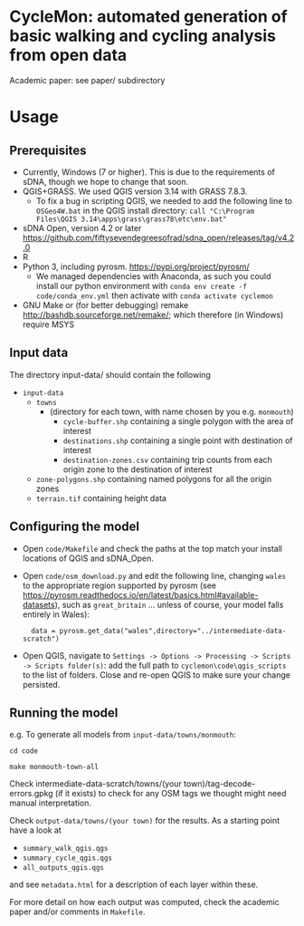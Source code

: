 # CycleMon: automated generation of basic walking and cycling analysis from open data

Academic paper: see paper/ subdirectory

# Usage

## Prerequisites

* Currently, Windows (7 or higher). This is due to the requirements of sDNA, though we hope to change that soon.
* QGIS+GRASS. We used QGIS version 3.14 with GRASS 7.8.3.
    * To fix a bug in scripting QGIS, we needed to add the following line to `OSGeo4W.bat` in the QGIS install directory: `call "C:\Program Files\QGIS 3.14\apps\grass\grass78\etc\env.bat" `
* sDNA Open, version 4.2 or later https://github.com/fiftysevendegreesofrad/sdna_open/releases/tag/v4.2.0
* R
* Python 3, including pyrosm. https://pypi.org/project/pyrosm/
    * We managed dependencies with Anaconda, as such you could install our python environment with `conda env create -f code/conda_env.yml` then activate with `conda activate cyclemon`
* GNU Make or (for better debugging) remake http://bashdb.sourceforge.net/remake/; which therefore (in Windows) require MSYS
    
## Input data

The directory input-data/ should contain the following

* `input-data`
    * `towns`
        * (directory for each town, with name chosen by you e.g. `monmouth`)
            * `cycle-buffer.shp` containing a single polygon with the area of interest
            * `destinations.shp` containing a single point with destination of interest
            * `destination-zones.csv` containing trip counts from each origin zone to the destination of interest
    * `zone-polygons.shp` containing named polygons for all the origin zones
    * `terrain.tif` containing height data

## Configuring the model

* Open `code/Makefile` and check the paths at the top match your install locations of QGIS and sDNA_Open.    
* Open `code/osm_download.py` and edit the following line, changing `wales` to the appropriate region supported by pyrosm (see https://pyrosm.readthedocs.io/en/latest/basics.html#available-datasets), such as `great_britain` ... unless of course, your model falls entirely in Wales):

        data = pyrosm.get_data("wales",directory="../intermediate-data-scratch") 
* Open QGIS, navigate to `Settings -> Options -> Processing -> Scripts -> Scripts folder(s)`: add the full path to `cyclemon\code\qgis_scripts` to the list of folders. Close and re-open QGIS to make sure your change persisted.

## Running the model

e.g. To generate all models from `input-data/towns/monmouth`:

`cd code`

`make monmouth-town-all`

Check intermediate-data-scratch/towns/(your town)/tag-decode-errors.gpkg (if it exists) to check for any OSM tags we thought might need manual interpretation.

Check `output-data/towns/(your town)` for the results. As a starting point have a look at

* `summary_walk_qgis.qgs`
* `summary_cycle_qgis.qgs`
* `all_outputs_qgis.qgs`

and see `metadata.html` for a description of each layer within these.

For more detail on how each output was computed, check the academic paper and/or comments in `Makefile`.